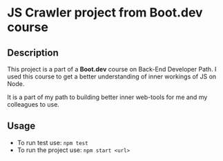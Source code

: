 # JS Crawler project from Boot.dev course

## Description

This project is a part of a **Boot.dev** course on Back-End Developer Path.
I used this course to get a better understanding of inner workings of JS on Node.

It is a part of my path to building better inner web-tools for me and my colleagues to use.

## Usage

- To run test use: `npm test`
- To run the project use: `npm start <url>`
